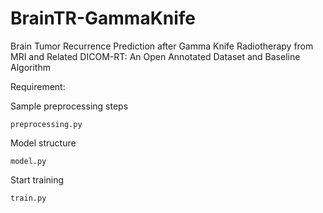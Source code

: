 # BrainTR-GammaKnife
Brain Tumor Recurrence Prediction after Gamma Knife Radiotherapy from MRI and Related DICOM-RT: An Open Annotated Dataset and Baseline Algorithm

Requirement:


Sample preprocessing steps
```
preprocessing.py
```

Model structure
```
model.py
```

Start training
```
train.py
```
